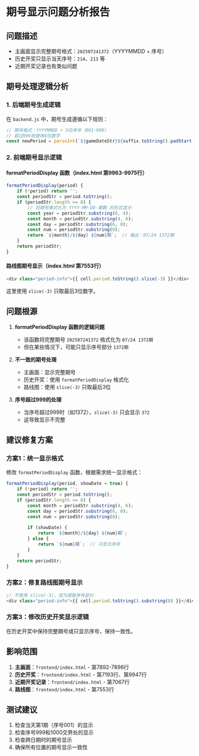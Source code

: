 # 期号显示问题分析报告

## 问题描述
- 主画面显示完整期号格式：`202507241372`（YYYYMMDD + 序号）
- 历史开奖只显示当天序号：`214`、`213` 等
- 近期开奖记录也有类似问题

## 期号处理逻辑分析

### 1. 后端期号生成逻辑
在 `backend.js` 中，期号生成遵循以下规则：
```javascript
// 期号格式：YYYYMMDD + 3位序号（001-999）
// 超过999则使用4位数字
const newPeriod = parseInt(`${gameDateStr}${suffix.toString().padStart(3, '0')}`);
```

### 2. 前端期号显示逻辑

#### formatPeriodDisplay 函数（index.html 第9963-9975行）
```javascript
formatPeriodDisplay(period) {
    if (!period) return '';
    const periodStr = period.toString();
    if (periodStr.length >= 8) {
        // 将期号格式化为 YYYY-MM-DD-期数 的形式显示
        const year = periodStr.substring(0, 4);
        const month = periodStr.substring(4, 6);
        const day = periodStr.substring(6, 8);
        const num = periodStr.substring(8);
        return `${month}/${day} ${num}期`;  // 输出：07/24 1372期
    }
    return periodStr;
}
```

#### 路线图期号显示（index.html 第7553行）
```javascript
<div class="period-info">{{ cell.period.toString().slice(-3) }}</div>
```
这里使用 `slice(-3)` 只取最后3位数字。

## 问题根源

1. **formatPeriodDisplay 函数的逻辑问题**
   - 该函数将完整期号 `202507241372` 格式化为 `07/24 1372期`
   - 但在某些情况下，可能只显示序号部分 `1372期`

2. **不一致的期号处理**
   - 主画面：显示完整期号
   - 历史开奖：使用 `formatPeriodDisplay` 格式化
   - 路线图：使用 `slice(-3)` 只取最后3位

3. **序号超过999的处理**
   - 当序号超过999时（如1372），`slice(-3)` 只会显示 `372`
   - 这导致显示不完整

## 建议修复方案

### 方案1：统一显示格式
修改 `formatPeriodDisplay` 函数，根据需求统一显示格式：
```javascript
formatPeriodDisplay(period, showDate = true) {
    if (!period) return '';
    const periodStr = period.toString();
    if (periodStr.length >= 8) {
        const month = periodStr.substring(4, 6);
        const day = periodStr.substring(6, 8);
        const num = periodStr.substring(8);
        
        if (showDate) {
            return `${month}/${day} ${num}期`;
        } else {
            return `${num}期`;  // 只显示序号
        }
    }
    return periodStr;
}
```

### 方案2：修复路线图期号显示
```javascript
// 不使用 slice(-3)，改为提取序号部分
<div class="period-info">{{ cell.period.toString().substring(8) }}</div>
```

### 方案3：修改历史开奖显示逻辑
在历史开奖中保持完整期号或只显示序号，保持一致性。

## 影响范围

1. **主画面**：`frontend/index.html` - 第7892-7896行
2. **历史开奖**：`frontend/index.html` - 第7193行、第9947行
3. **近期开奖记录**：`frontend/index.html` - 第7067行
4. **路线图**：`frontend/index.html` - 第7553行

## 测试建议

1. 检查当天第1期（序号001）的显示
2. 检查序号999和1000交界处的显示
3. 检查跨日期时的期号显示
4. 确保所有位置的期号显示一致性